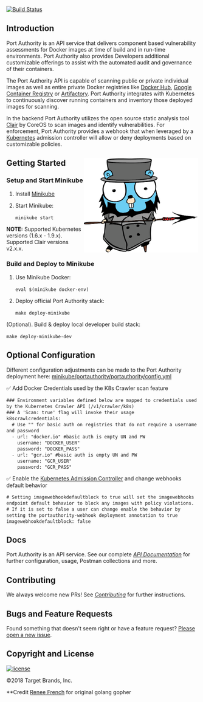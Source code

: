 [![Build Status](https://travis-ci.org/target/portauthority.svg?branch=master)](https://travis-ci.org/target/portauthority/builds)

## Introduction

Port Authority is an API service that delivers component based vulnerability assessments for Docker images at time of build and in run-time environments. Port Authority also provides Developers additional customizable offerings to assist with the automated audit and governance of their containers.

The Port Authority API is capable of scanning public or private individual images as well as entire private Docker registries like [Docker Hub](https://hub.docker.com), [Google Container Registry](https://cloud.google.com/container-registry/) or [Artifactory](https://jfrog.com/artifactory/). Port Authority integrates with Kubernetes to continuously discover running containers and inventory those deployed images for scanning.

In the backend Port Authority utilizes the open source static analysis tool [Clair](https://github.com/coreos/clair) by CoreOS to scan images and identify vulnerabilities. For enforcement, Port Authority provides a webhook that when leveraged by a [Kubernetes](https://github.com/kubernetes/kubernetes) admission controller will allow or deny deployments based on customizable policies.


## Getting Started <img align="right" width="300" src="imgs/ahab-small.png">

### Setup and Start Minikube
1. Install [Minikube](https://github.com/kubernetes/minikube)
2. Start Minikube:

   `minikube start`

**NOTE:** Supported Kubernetes versions (1.6.x - 1.9.x). Supported Clair versions v2.x.x.

### Build and Deploy to Minikube
1. Use Minikube Docker:

   `eval $(minikube docker-env)`

2. Deploy official Port Authority stack:

   `make deploy-minikube`

(Optional). Build & deploy local developer build stack:

   `make deploy-minikube-dev`


## Optional Configuration
Different configuration adjustments can be made to the Port Authority deployment here: [minikube/portauthority/portauthority/config.yml](minikube/portauthority/portauthority/config.yml)

:white_check_mark: Add Docker Credentials used by the K8s Crawler scan feature

```
### Environment variables defined below are mapped to credentials used by the Kubernetes Crawler API (/v1/crawler/k8s)
### A 'Scan: true' flag will invoke their usage
k8scrawlcredentials:
  # Use "" for basic auth on registries that do not require a username and password
  - url: "docker.io" #basic auth is empty UN and PW
    username: "DOCKER_USER"
    password: "DOCKER_PASS"
  - url: "gcr.io" #basic auth is empty UN and PW
    username: "GCR_USER"
    password: "GCR_PASS"
```

:white_check_mark: Enable the [Kubernetes Admission Controller](docs/webhook-example/README.md) and change webhooks default behavior
```
# Setting imagewebhookdefaultblock to true will set the imagewebhooks endpoint default behavior to block any images with policy violations.
# If it is set to false a user can change enable the behavior by setting the portauthority-webhook deployment annotation to true
imagewebhookdefaultblock: false
```


## Docs

Port Authority is an API service.  See our complete [_API Documentation_](docs/README.md) for further configuration, usage, Postman collections and more.

## Contributing

We always welcome new PRs! See [_Contributing_](CONTRIBUTING.md) for further instructions.

## Bugs and Feature Requests

Found something that doesn't seem right or have a feature request? [Please open a new issue](issues/new/).

## Copyright and License

[![license](https://img.shields.io/badge/License-Apache%202.0-blue.svg)](LICENSE.txt)

&copy;2018 Target Brands, Inc.

**Credit [Renee French](http://reneefrench.blogspot.com/) for original golang gopher

